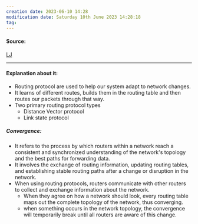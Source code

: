 ```yaml
---
creation date: 2023-06-10 14:28
modification date: Saturday 10th June 2023 14:28:18
tag: 
---
```


#### Source:
[LJ](https://linuxjourney.com/lesson/routing-protocols)

--------------------------------------

#### Explanation about it:

* Routing protocol are used to help  our system adapt to network changes.
* It learns of different routes, builds them in the routing table and then routes our packets through that way.
* Two primary routing protocol types
	* Distance Vector protocol
	* Link state protocol

##### Convergence:

*  It refers to the process by which routers within a network reach a consistent and synchronized understanding of the network's topology and the best paths for forwarding data.
* It involves the exchange of routing information, updating routing tables, and establishing stable routing paths after a change or disruption in the network.
* When using routing protocols, routers communicate with other routers to collect and exchange information about the network.
	* When they agree on how a network should look, every routing table maps out the complete topology of the network, thus converging.
	* when something occurs in the network topology, the convergence will temporarily break until all routers are aware of this change.

##### 